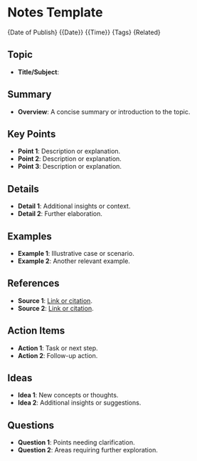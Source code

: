 # Notes Template

{Date of Publish}
{{Date}}
{{Time}}
{Tags}
{Related}
## Topic

- **Title/Subject**:

## Summary

- **Overview**: A concise summary or introduction to the topic.

## Key Points

- **Point 1**: Description or explanation.
- **Point 2**: Description or explanation.
- **Point 3**: Description or explanation.

## Details

- **Detail 1**: Additional insights or context.
- **Detail 2**: Further elaboration.

## Examples

- **Example 1**: Illustrative case or scenario.
- **Example 2**: Another relevant example.

## References

- **Source 1**: [Link or citation](#).
- **Source 2**: [Link or citation](#).

## Action Items

- **Action 1**: Task or next step.
- **Action 2**: Follow-up action.

## Ideas

- **Idea 1**: New concepts or thoughts.
- **Idea 2**: Additional insights or suggestions.

## Questions

- **Question 1**: Points needing clarification.
- **Question 2**: Areas requiring further exploration.
